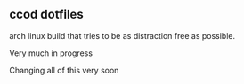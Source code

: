 ## ccod dotfiles

arch linux build that tries to be as distraction free as possible.

Very much in progress

Changing all of this very soon
